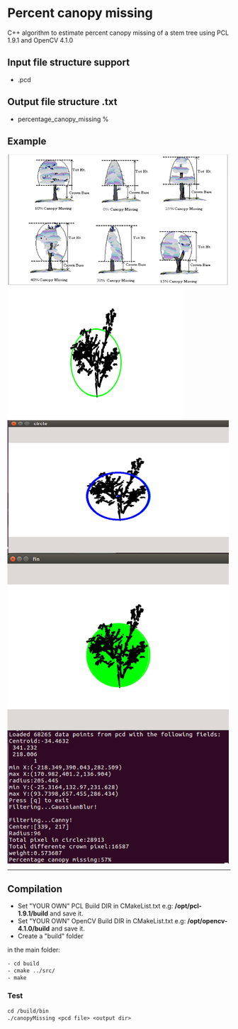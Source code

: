 # Percent canopy missing
C++ algorithm to estimate percent canopy missing of a stem tree using PCL 1.9.1 and OpenCV 4.1.0

## Input file structure support

* .pcd 

## Output file structure .txt

* percentage_canopy_missing %

## Example
<img src="./example/reference.png" align="center" height="300" width="500"><br>
<img src="./example/example0.png" align="center" height="300" width="400"><br>
<img src="./example/example1.png" align="center" height="300" width="500"><br>
<img src="./example/example2.png" align="center" height="400" width="500"><br>
<img src="./example/example3.png" align="center" height="300" width="500"><br>

-------------------
## Compilation
* Set "YOUR OWN" PCL Build DIR in CMakeList.txt e.g: **/opt/pcl-1.9.1/build** and save it.
* Set "YOUR OWN" OpenCV Build DIR in CMakeList.txt e.g: **/opt/opencv-4.1.0/build** and save it.
* Create a "build" folder

in the main folder:

    - cd build  
    - cmake ../src/
    - make
       
        	 
### Test

    cd /build/bin
    ./canopyMissing <pcd file> <output dir> 
     
